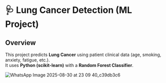 # 🩺 Lung Cancer Detection (ML Project)

## Overview
This project predicts **Lung Cancer** using patient clinical data (age, smoking, anxiety, fatigue, etc.).  
It uses **Python (scikit-learn)** with a **Random Forest Classifier**.


![WhatsApp Image 2025-08-30 at 23 09 40_c39db3c6](https://github.com/user-attachments/assets/8fb4a470-61d2-4d16-835c-517c11857e22)
